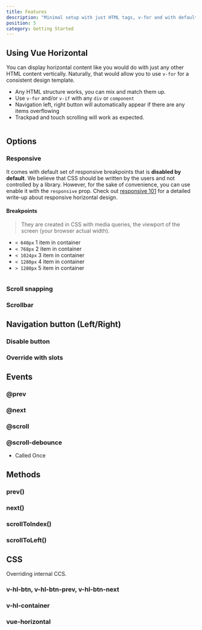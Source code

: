 ```yaml
---
title: Features
description: "Minimal setup with just HTML tags, v-for and with default responsive."
position: 5
category: Getting Started
---
```


## Using Vue Horizontal 

You can display horizontal content like you would do with just any other HTML content vertically.
Naturally, that would allow you to use `v-for` for a consistent design template.

* Any HTML structure works, you can mix and match them up.
* Use `v-for` and/or `v-if` with any `div` or `component`
* Navigation left, right button will automatically appear if there are any items overflowing
* Trackpad and touch scrolling will work as expected. 

```vue[snippets/features-using.vue]
```

## Options

### Responsive

It comes with default set of responsive breakpoints that is **disabled by default**.
We believe that CSS should be written by the users and not controlled by a library.
However, for the sake of convenience, you can use enable it with the `responsive` prop.
Check out [responsive 101](/recipes-design/responsive) for a detailed write-up about responsive horizontal design.

#### Breakpoints

> They are created in CSS with media queries, the viewport of the screen (your browser actual width).

* `< 640px` 1 item in container
* `< 768px` 2 item in container
* `< 1024px` 3 item in container
* `< 1280px` 4 item in container
* `> 1280px` 5 item in container

```vue[snippets/features-responsive.vue]
```

### Scroll snapping
### Scrollbar

## Navigation button (Left/Right)
### Disable button
### Override with slots

## Events

### @prev
### @next
### @scroll
### @scroll-debounce

* Called Once

## Methods

### prev()
### next()
### scrollToIndex()
### scrollToLeft()

## CSS
 
Overriding internal CCS.

### v-hl-btn, v-hl-btn-prev, v-hl-btn-next
### v-hl-container
### vue-horizontal
